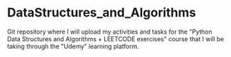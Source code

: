 # DataStructures_and_Algorithms
Git repository where I will upload my activities and tasks for the "Python Data Structures and Algorithms + LEETCODE exercises" course that I will be taking through the "Udemy" learning platform.
